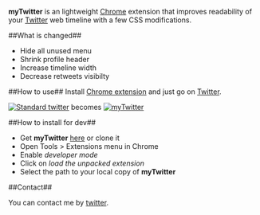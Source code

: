 **myTwitter** is an lightweight [Chrome](https://www.google.com/chrome) extension that improves readability of your [Twitter](https://twitter.com) web timeline with a few CSS modifications.

##What is changed##

* Hide all unused menu
* Shrink profile header
* Increase timeline width
* Decrease retweets visibilty

##How to use##
Install [Chrome extension](https://chrome.google.com/webstore/detail/blogaalpphinblmlnbeekgkckebgfpop) and just go on [Twitter](https://twitter.com).

[![](http://img171.imageshack.us/img171/2140/oldtwittermini.png "Standard twitter")](http://img94.imageshack.us/img94/716/oldtwitter.png "Standard twitter")
becomes [![](http://img710.imageshack.us/img710/3131/mytwittermini.png "myTwitter")](http://img718.imageshack.us/img718/8833/mytwitter.png "myTwitter")

##How to install for dev##

* Get **myTwitter** [here](https://github.com/KuiKui/myTwitter/zipball/master) or clone it
* Open Tools > Extensions menu in Chrome
* Enable _developer mode_
* Click on _load the unpacked extension_
* Select the path to your local copy of **myTwitter**

##Contact##

You can contact me by [twitter](https://twitter.com/dondouny).